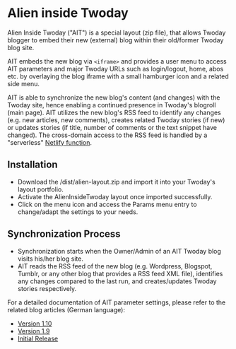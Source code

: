 # Alien inside Twoday
Alien Inside Twoday ("AIT") is a special layout (zip file), that allows Twoday blogger to embed their new (external) blog within their old/former Twoday blog site.

AIT embeds the new blog via `<iframe>` and provides a user menu to access AIT parameters and major Twoday URLs such as login/logout, home, abos etc. by overlaying the blog iframe with a small hamburger icon and a related side menu.

AIT is able to synchronize the new blog's content (and changes) with the Twoday site, hence enabling a continued presence in Twoday's blogroll (main page). AIT utilizes the new blog's RSS feed to identify any changes (e.g. new articles, new comments), creates related Twoday stories (if new) or updates stories (if title, number of comments or the text snippet have changed). The cross-domain access to the RSS feed is handled by a "serverless" [Netlify function](https://github.com/NeonWilderness/tdalienfn).

## Installation

* Download the /dist/alien-layout.zip and import it into your Twoday's layout portfolio.
* Activate the AlienInsideTwoday layout once imported successfully.
* Click on the menu icon and access the Params menu entry to change/adapt the settings to your needs.

## Synchronization Process

* Synchronization starts when the Owner/Admin of an AIT Twoday blog visits his/her blog site.
* AIT reads the RSS feed of the new blog (e.g. Wordpress, Blogspot, Tumblr, or any other blog that provides a RSS feed XML file), identifies any changes compared to the last run, and creates/updates Twoday stories respectively.

For a detailed documentation of AIT parameter settings, please refer to the related blog articles (German language):

- [Version 1.10](https://neonwilderness.twoday.net/stories/alien-inside-twoday-release-110/)
- [Version 1.9](https://neonwilderness.twoday.net/stories/alien-inside-twoday-new-release-v19/)
- [Initial Release](https://neonwilderness.twoday.net/stories/1022653371)
